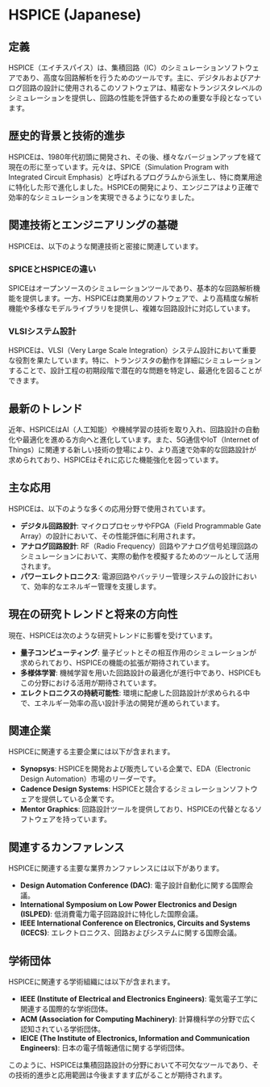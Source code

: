 # HSPICE (Japanese)

## 定義
HSPICE（エイチスパイス）は、集積回路（IC）のシミュレーションソフトウェアであり、高度な回路解析を行うためのツールです。主に、デジタルおよびアナログ回路の設計に使用されるこのソフトウェアは、精密なトランジスタレベルのシミュレーションを提供し、回路の性能を評価するための重要な手段となっています。

## 歴史的背景と技術的進歩
HSPICEは、1980年代初頭に開発され、その後、様々なバージョンアップを経て現在の形に至っています。元々は、SPICE（Simulation Program with Integrated Circuit Emphasis）と呼ばれるプログラムから派生し、特に商業用途に特化した形で進化しました。HSPICEの開発により、エンジニアはより正確で効率的なシミュレーションを実現できるようになりました。

## 関連技術とエンジニアリングの基礎
HSPICEは、以下のような関連技術と密接に関連しています。

### SPICEとHSPICEの違い
SPICEはオープンソースのシミュレーションツールであり、基本的な回路解析機能を提供します。一方、HSPICEは商業用のソフトウェアで、より高精度な解析機能や多様なモデルライブラリを提供し、複雑な回路設計に対応しています。

### VLSIシステム設計
HSPICEは、VLSI（Very Large Scale Integration）システム設計において重要な役割を果たしています。特に、トランジスタの動作を詳細にシミュレーションすることで、設計工程の初期段階で潜在的な問題を特定し、最適化を図ることができます。

## 最新のトレンド
近年、HSPICEはAI（人工知能）や機械学習の技術を取り入れ、回路設計の自動化や最適化を進める方向へと進化しています。また、5G通信やIoT（Internet of Things）に関連する新しい技術の登場により、より高速で効率的な回路設計が求められており、HSPICEはそれに応じた機能強化を図っています。

## 主な応用
HSPICEは、以下のような多くの応用分野で使用されています。

- **デジタル回路設計**: マイクロプロセッサやFPGA（Field Programmable Gate Array）の設計において、その性能評価に利用されます。
- **アナログ回路設計**: RF（Radio Frequency）回路やアナログ信号処理回路のシミュレーションにおいて、実際の動作を模擬するためのツールとして活用されます。
- **パワーエレクトロニクス**: 電源回路やバッテリー管理システムの設計において、効率的なエネルギー管理を支援します。

## 現在の研究トレンドと将来の方向性
現在、HSPICEは次のような研究トレンドに影響を受けています。

- **量子コンピューティング**: 量子ビットとその相互作用のシミュレーションが求められており、HSPICEの機能の拡張が期待されています。
- **多様体学習**: 機械学習を用いた回路設計の最適化が進行中であり、HSPICEもこの分野における活用が期待されています。
- **エレクトロニクスの持続可能性**: 環境に配慮した回路設計が求められる中で、エネルギー効率の高い設計手法の開発が進められています。

## 関連企業
HSPICEに関連する主要企業には以下が含まれます。

- **Synopsys**: HSPICEを開発および販売している企業で、EDA（Electronic Design Automation）市場のリーダーです。
- **Cadence Design Systems**: HSPICEと競合するシミュレーションソフトウェアを提供している企業です。
- **Mentor Graphics**: 回路設計ツールを提供しており、HSPICEの代替となるソフトウェアを持っています。

## 関連するカンファレンス
HSPICEに関連する主要な業界カンファレンスには以下があります。

- **Design Automation Conference (DAC)**: 電子設計自動化に関する国際会議。
- **International Symposium on Low Power Electronics and Design (ISLPED)**: 低消費電力電子回路設計に特化した国際会議。
- **IEEE International Conference on Electronics, Circuits and Systems (ICECS)**: エレクトロニクス、回路およびシステムに関する国際会議。

## 学術団体
HSPICEに関連する学術組織には以下が含まれます。

- **IEEE (Institute of Electrical and Electronics Engineers)**: 電気電子工学に関連する国際的な学術団体。
- **ACM (Association for Computing Machinery)**: 計算機科学の分野で広く認知されている学術団体。
- **IEICE (The Institute of Electronics, Information and Communication Engineers)**: 日本の電子情報通信に関する学術団体。

このように、HSPICEは集積回路設計の分野において不可欠なツールであり、その技術的進歩と応用範囲は今後ますます広がることが期待されます。
